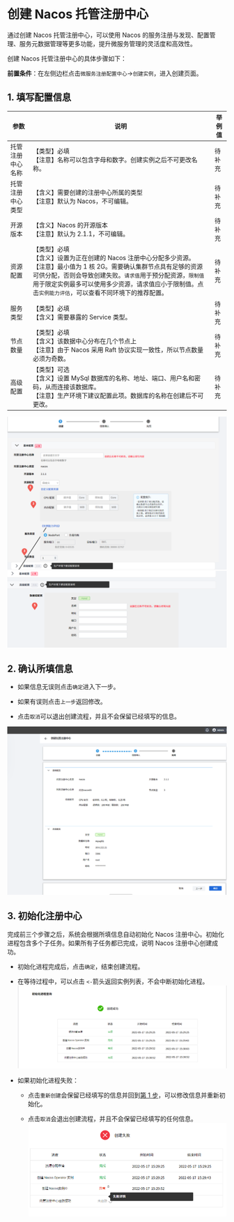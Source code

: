 # 创建 Nacos 托管注册中心

通过创建 Nacos 托管注册中心，可以使用 Nacos 的服务注册与发现、配置管理、服务元数据管理等更多功能，提升微服务管理的灵活度和高效性。

创建 Nacos 托管注册中心的具体步骤如下：

**前置条件**：在左侧边栏点击`微服务注册配置中心`->`创建实例`，进入创建页面。

## 1. 填写配置信息

| 参数             | 说明                                                         | 举例值 |
| ---------------- | ------------------------------------------------------------ | ------ |
| 托管注册中心名称 | 【类型】必填<br>【注意】名称可以包含字母和数字。创建实例之后不可更改名称。 | 待补充 |
| 托管注册中心类型 | 【含义】需要创建的注册中心所属的类型<br/>【注意】默认为 Nacos，不可编辑。 | 待补充 |
| 开源版本         | 【含义】Nacos 的开源版本<br/>【注意】默认为 2.1.1，不可编辑。 | 待补充 |
| 资源配置         | 【类型】必填<br/>【含义】设置为正在创建的 Nacos 注册中心分配多少资源。<br/>【注意】最小值为 1 核 2G。需要确认集群节点具有足够的资源可供分配，否则会导致创建失败。`请求值`用于预分配资源，`限制值`用于限定实例最多可以使用多少资源，请求值应小于限制值。点击`实例能力评估`，可以查看不同环境下的推荐配置。 | 待补充 |
| 服务类型         | 【类型】必填<br/>【含义】需要暴露的 Service 类型。           | 待补充 |
| 节点数量         | 【类型】必填<br/>【含义】该数据中心分布在几个节点上<br/>【注意】由于 Nacos 采用 Raft 协议实现一致性，所以节点数量必须为奇数。 | 待补充 |
| 高级配置         | 【类型】可选<br/>【含义】设置 MySql 数据库的名称、地址、端口、用户名和密码，从而连接该数据库。<br/>【注意】生产环境下建议配置此项。数据库的名称在创建后不可更改。 | 待补充 |

![填写字段](imgs/create5.png)
![填写字段](imgs/create6.png)

## 2. 确认所填信息

- 如果信息无误则点击`确定`进入下一步。

- 如果有误则点击`上一步`返回修改。

- 点击`取消`可以退出创建流程，并且不会保留已经填写的信息。

![确认信息](imgs/create2.png)

## 3. 初始化注册中心

完成前三个步骤之后，系统会根据所填信息自动初始化 Nacos 注册中心。初始化进程包含多个子任务。如果所有子任务都已完成，说明 Nacos 注册中心创建成功。

- 初始化进程完成后，点击`确定`，结束创建流程。
- 在等待过程中，可以点击 `<-`箭头返回实例列表，不会中断初始化进程。
  ![初始化成功](imgs/create3.png)

- 如果初始化进程失败：

  - 点击`重新创建`会保留已经填写的信息并回到[第 1 步](#1-填写配置信息)，可以修改信息并重新初始化。

  - 点击`取消`会退出创建流程，并且不会保留已经填写的任何信息。
  ![初始化失败](imgs/create4.png)
